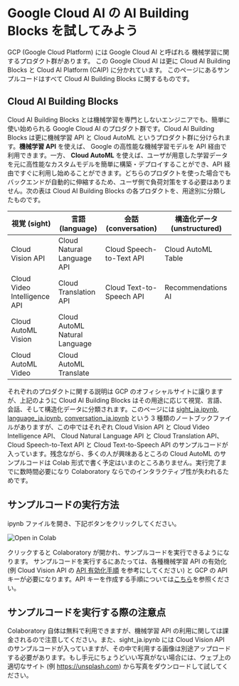 # Google Cloud AI の AI Building Blocks を試してみよう

GCP (Google Cloud Platform) には Google Cloud AI と呼ばれる 機械学習に関するプロダクト群があります。
この Google Cloud AI は更に Cloud AI Building Blocks と Cloud AI Platform (CAIP) に分かれています。
このページにあるサンプルコードはすべて Cloud AI Building Blocks に関するものです。

## Cloud AI Building Blocks
Cloud AI Building Blocks とは機械学習を専門としないエンジニアでも、簡単に使い始められる Google Cloud AI のプロダクト群です。Cloud AI Building Blocks は更に機械学習 API と Cloud AutoML というプロダクト群に分けられます。**機械学習 API** を使えば、 Google の高性能な機械学習モデルを API 経由で利用できます。一方、 **Cloud AutoML** を使えば、ユーザが用意した学習データを元に高性能なカスタムモデルを簡単に構築・デプロイすることができ、API 経由ですぐに利用し始めることができます。どちらのプロダクトを使った場合でもバックエンドが自動的に伸縮するため、ユーザ側で負荷対策をする必要はありません。次の表は Cloud AI Building Blocks の各プロダクトを、用途別に分類したものです。

|視覚 (sight)                 |言語 (language)              |会話 (conversation)        |構造化データ (unstructured)|
| -------------------------- | --------------------------- | ------------------------ | ----------------------- |
|Cloud Vision API            |Cloud Natural Language API   | Cloud Speech-to-Text API |Cloud AutoML Table       |
|Cloud Video Intelligence API|Cloud Translation API        | Cloud Text-to-Speech API |Recommendations AI       |
|Cloud AutoML Vision         |Cloud AutoML Natural Language|                          |                         |
|Cloud AutoML Video          |Cloud AutoML Translate       |                          |                         |

それぞれのプロダクトに関する説明は GCP のオフィシャルサイトに譲りますが、上記のように Cloud AI Building Blocks はその用途に応じて視覚、言語、会話、そして構造化データに分類されます。このページには [sight_ja.ipynb](https://github.com/Youki/gcp-getting-started-lab-jp/blob/master/machine_learning/cloud_ai_building_blocks/sight_ja.ipynb), [language_ja.ipynb](https://github.com/Youki/gcp-getting-started-lab-jp/blob/master/machine_learning/cloud_ai_building_blocks/language_ja.ipynb), [conversation_ja.ipynb](https://github.com/Youki/gcp-getting-started-lab-jp/blob/master/machine_learning/cloud_ai_building_blocks/conversation_ja.ipynb) という 3 種類のノートブックファイルがありますが、この中ではそれぞれ Cloud Vision API と Cloud Video Intelligence API、 Cloud Natural Language API と Cloud Translation API、Cloud Speech-to-Text API と Cloud Text-to-Speech API のサンプルコードが入っています。残念ながら、多くの人が興味あるところの Cloud AutoML のサンプルコードは Colab 形式で書く予定はいまのところありません。実行完了までに数時間必要になり Colaboratory ならでのインタラクティブ性が失われるためです。

## サンプルコードの実行方法
ipynb ファイルを開き、下記ボタンをクリックしてください。

![Open in Colab](https://colab.research.google.com/assets/colab-badge.svg)

クリックすると Colaboratory が開かれ、サンプルコードを実行できるようになります。
サンプルコードを実行するにあたっては、各種機械学習 API の有効化 (例 Cloud Vision API の [API 有効化手順](https://cloud.google.com/vision/docs/before-you-begin?hl=ja) を参考にしてください) と GCP の API キーが必要になります。API キーを作成する手順については[こちら](https://cloud.google.com/docs/authentication/api-keys?hl=ja#creating_an_api_key)を参照ください。

## サンプルコードを実行する際の注意点
Colaboratory 自体は無料で利用できますが、機械学習 API の利用に関しては課金されるので注意してください。また、sight_ja.ipynb には Cloud Vision API のサンプルコードが入っていますが、その中で利用する画像は別途アップロードする必要があります。もし手元にちょうどいい写真がない場合には、ウェブ上の適切なサイト (例 https://unsplash.com) から写真をダウンロードして試してください。

